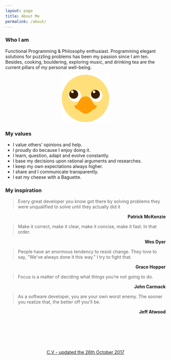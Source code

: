 ```yaml
---
layout: page
title: About Me
permalink: /about/
---
```


### Who I am

Functional Programming & Philosophy enthusiast. Programming elegant solutions for puzzling
problems has been my passion since I am ten. Besides, cooking, bouldering, exploring music, and
drinking tea are the current pillars of my personal well-being.

<p align="center">
    <img src="/img/ktorz.png" width="150"/>
</p>

### My values

- I value others’ opinions and help.
- I proudly do because I enjoy doing it.
- I learn, question, adapt and evolve constantly.
- I base my decisions upon rational arguments and researches.
- I keep my own expectations always higher.
- I share and I communicate transparently.
- I eat my cheese with a Baguette.

### My inspiration

> Every great developer you know got there by solving problems they were unqualified to solve until they actually did it
<p align="right"><strong>Patrick McKenzie</strong></p>

> Make it correct, make it clear, make it concise, make it fast. In that order.
<p align="right"><strong>Wes Dyer</strong></p>

> People have an enormous tendency to resist change. They love to say, "We've always done it this way." I try to fight that.
<p align="right"><strong>Grace Hopper</strong></p>

> Focus is a matter of deciding what things you’re not going to do.
<p align="right"><strong>John Carmack</strong></p>

> As a software developer, you are your own worst enemy. The sooner you realize that, the better off you’ll be. 
<p align="right"><strong>Jeff Atwood</strong></p>

<br/>

<br/><br/><br/>

<p align="center">
    <a href="/matthiasbenkort.cv.pdf" alt="C.V - updated the 26th October 2017">
        C.V - updated the 26th October 2017
    </a>
</p>
